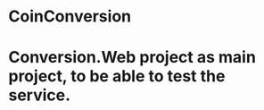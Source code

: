 # CoinConversion

<h1><strong>Conversion.Web</strong> project as main project, to be able to test the service.</h1>


